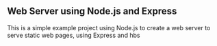 <h2>Web Server using Node.js and Express</h2>

This is a simple example project using Node.js to create a web server to serve static web pages, using Express and hbs